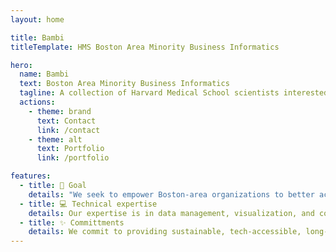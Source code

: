 ```yaml
---
layout: home

title: Bambi
titleTemplate: HMS Boston Area Minority Business Informatics

hero:
  name: Bambi
  text: Boston Area Minority Business Informatics
  tagline: A collection of Harvard Medical School scientists interested in volunteering our technical skills to support local minority-owned/serving organizations.
  actions:
    - theme: brand
      text: Contact
      link: /contact
    - theme: alt
      text: Portfolio
      link: /portfolio

features:
  - title: 🚀 Goal
    details: "We seek to empower Boston-area organizations to better achieve their aims, including but not limited to, growing a business developing investor materials, and engaging customers."
  - title: 💻 Technical expertise
    details: Our expertise is in data management, visualization, and communication. Possible projects might include, redesigning or creating a website, visualizing internal data, developing spreadsheets to track organizational data.
  - title: ✨ Committments
    details: We commit to providing sustainable, tech-accessible, long-term solutions that suit your needs. We commit to never charging a fee, and dedicating ourselves to help you and your organization grow.
---
```

